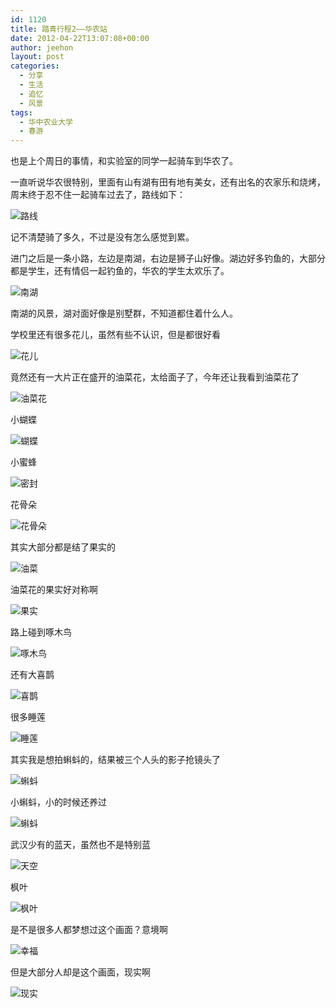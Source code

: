 ```yaml
---
id: 1120
title: 踏青行程2——华农站
date: 2012-04-22T13:07:08+00:00
author: jeehon
layout: post
categories:
  - 分享
  - 生活
  - 追忆
  - 风景
tags:
  - 华中农业大学
  - 春游
---
```

也是上个周日的事情，和实验室的同学一起骑车到华农了。

一直听说华农很特别，里面有山有湖有田有地有美女，还有出名的农家乐和烧烤，周末终于忍不住一起骑车过去了，路线如下：
  
![路线](http://t3.qpic.cn/mblogpic/e2d1ac027641313fdbbe/2000)
  
记不清楚骑了多久，不过是没有怎么感觉到累。<!--more-->


  
进门之后是一条小路，左边是南湖，右边是狮子山好像。湖边好多钓鱼的，大部分都是学生，还有情侣一起钓鱼的，华农的学生太欢乐了。
  
![南湖](http://fmn.rrimg.com/fmn059/20120415/2215/large_9SsE_46cf000000da125e.jpg)
  
南湖的风景，湖对面好像是别墅群，不知道都住着什么人。
  
学校里还有很多花儿，虽然有些不认识，但是都很好看
  
![花儿](http://fmn.rrimg.com/fmn057/20120415/2215/large_kHLZ_63cd0000070f1190.jpg)
  
竟然还有一大片正在盛开的油菜花，太给面子了，今年还让我看到油菜花了
  
![油菜花](http://fmn.rrimg.com/fmn057/20120415/2215/large_HVC9_0cee00000442118c.jpg)
  
小蝴蝶
  
![蝴蝶](http://fmn.rrimg.com/fmn060/20120415/2215/large_uqNt_5bb800000a07118f.jpg)
  
小蜜蜂
  
![密封](http://fmn.rrimg.com/fmn065/20120415/2215/large_Vbq3_1ee80000040a125c.jpg)
  
花骨朵
  
![花骨朵](http://fmn.rrimg.com/fmn060/20120415/2215/large_sRVe_2e97000001fb118d.jpg)
  
其实大部分都是结了果实的
  
![油菜](http://fmn.rrimg.com/fmn062/20120415/2215/large_LqWE_46a4000001f8125e.jpg)
  
油菜花的果实好对称啊
  
![果实](http://fmn.rrimg.com/fmn060/20120415/2215/large_cjOp_62fb0000073a1191.jpg)
  
路上碰到啄木鸟
  
![啄木鸟](http://fmn.rrimg.com/fmn056/20120415/2215/large_7F1E_5f05000001dd118f.jpg)
  
还有大喜鹊
  
![喜鹊](http://fmn.rrimg.com/fmn062/20120415/2215/large_jKpw_1f97000001df125c.jpg)
  
很多睡莲
  
![睡莲](http://fmn.rrimg.com/fmn064/20120415/2215/large_s95T_1eac00000440125c.jpg)
  
其实我是想拍蝌蚪的，结果被三个人头的影子抢镜头了
  
![蝌蚪](http://fmn.rrimg.com/fmn064/20120415/2215/large_8RS8_64b9000002041191.jpg)
  
小蝌蚪，小的时候还养过
  
![蝌蚪](http://fmn.rrimg.com/fmn062/20120415/2215/large_7uHm_5e6200000379118f.jpg)
  
武汉少有的蓝天，虽然也不是特别蓝
  
![天空](http://fmn.rrimg.com/fmn059/20120415/2235/large_Vm45_2c8e00000a66118d.jpg)
  
枫叶
  
![枫叶](http://fmn.rrimg.com/fmn062/20120415/2215/large_mxse_1f88000001ee125c.jpg)
  
是不是很多人都梦想过这个画面？意境啊
  
![幸福](http://fmn.rrimg.com/fmn057/20120415/2215/large_v1o7_7bfa000000d3118e.jpg)
  
但是大部分人却是这个画面，现实啊
  
![现实](http://fmn.rrimg.com/fmn063/20120415/2230/large_6GU2_655f0000051a1190.jpg)